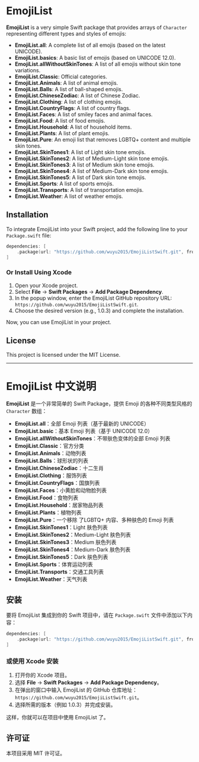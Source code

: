 # EmojiList

**EmojiList** is a very simple Swift package that provides arrays of `Character` representing different types and styles of emojis:

- **EmojiList.all**: A complete list of all emojis (based on the latest UNICODE).
- **EmojiList.basics**: A basic list of emojis (based on UNICODE 12.0).
- **EmojiList.allWithoutSkinTones**: A list of all emojis without skin tone variations.
- **EmojiList.Classic**: Official categories.
- **EmojiList.Animals**: A list of animal emojis.
- **EmojiList.Balls**: A list of ball-shaped emojis.
- **EmojiList.ChineseZodiac**: A list of Chinese Zodiac.
- **EmojiList.Clothing**: A list of clothing emojis.
- **EmojiList.CountryFlags**: A list of country flags.
- **EmojiList.Faces**: A list of smiley faces and animal faces.
- **EmojiList.Food**: A list of food emojis.
- **EmojiList.Household**: A list of household items.
- **EmojiList.Plants**: A list of plant emojis.
- **EmojiList.Pure**: An emoji list that removes LGBTQ+ content and multiple skin tones.
- **EmojiList.SkinTones1**: A list of Light skin tone emojis.
- **EmojiList.SkinTones2**: A list of Medium-Light skin tone emojis.
- **EmojiList.SkinTones3**: A list of Medium skin tone emojis.
- **EmojiList.SkinTones4**: A list of Medium-Dark skin tone emojis.
- **EmojiList.SkinTones5**: A list of Dark skin tone emojis.
- **EmojiList.Sports**: A list of sports emojis.
- **EmojiList.Transports**: A list of transportation emojis.
- **EmojiList.Weather**: A list of weather emojis.

## Installation

To integrate EmojiList into your Swift project, add the following line to your `Package.swift` file:

```swift
dependencies: [
    .package(url: "https://github.com/wuyu2015/EmojiListSwift.git", from: "1.0.3")
]
```

### Or Install Using Xcode

1. Open your Xcode project.
2. Select **File** -> **Swift Packages** -> **Add Package Dependency**.
3. In the popup window, enter the EmojiList GitHub repository URL: `https://github.com/wuyu2015/EmojiListSwift.git`.
4. Choose the desired version (e.g., 1.0.3) and complete the installation.

Now, you can use EmojiList in your project.

## License

This project is licensed under the MIT License.

---

# EmojiList 中文说明

**EmojiList** 是一个非常简单的 Swift Package，提供 Emoji 的各种不同类型风格的 `Character` 数组：

- **EmojiList.all**：全部 Emoji 列表（基于最新的 UNICODE）
- **EmojiList.basic**：基本 Emoji 列表（基于 UNICODE 12.0）
- **EmojiList.allWithoutSkinTones**：不带肤色变体的全部 Emoji 列表
- **EmojiList.Classic**：官方分类
- **EmojiList.Animals**：动物列表
- **EmojiList.Balls**：球形状的列表
- **EmojiList.ChineseZodiac**：十二生肖
- **EmojiList.Clothing**：服饰列表
- **EmojiList.CountryFlags**：国旗列表
- **EmojiList.Faces**：小黄脸和动物脸列表
- **EmojiList.Food**：食物列表
- **EmojiList.Household**：居家物品列表
- **EmojiList.Plants**：植物列表
- **EmojiList.Pure**：一个移除 了LGBTQ+ 内容、多种肤色的 Emoji 列表
- **EmojiList.SkinTones1**：Light 肤色列表
- **EmojiList.SkinTones2**：Medium-Light 肤色列表
- **EmojiList.SkinTones3**：Medium 肤色列表
- **EmojiList.SkinTones4**：Medium-Dark 肤色列表
- **EmojiList.SkinTones5**：Dark 肤色列表
- **EmojiList.Sports**：体育运动列表
- **EmojiList.Transports**：交通工具列表
- **EmojiList.Weather**：天气列表

## 安装

要将 EmojiList 集成到你的 Swift 项目中，请在 `Package.swift` 文件中添加以下内容：

```swift
dependencies: [
    .package(url: "https://github.com/wuyu2015/EmojiListSwift.git", from: "1.0.3")
]
```

### 或使用 Xcode 安装

1. 打开你的 Xcode 项目。
2. 选择 **File** -> **Swift Packages** -> **Add Package Dependency**。
3. 在弹出的窗口中输入 EmojiList 的 GitHub 仓库地址：`https://github.com/wuyu2015/EmojiListSwift.git`。
4. 选择所需的版本（例如 1.0.3）并完成安装。

这样，你就可以在项目中使用 EmojiList 了。

## 许可证

本项目采用 MIT 许可证。
